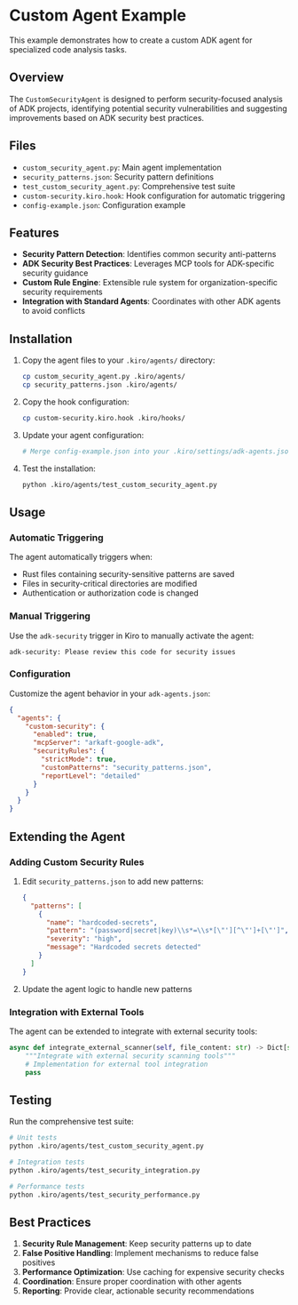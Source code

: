 # Custom Agent Example

This example demonstrates how to create a custom ADK agent for specialized code analysis tasks.

## Overview

The `CustomSecurityAgent` is designed to perform security-focused analysis of ADK projects, identifying potential security vulnerabilities and suggesting improvements based on ADK security best practices.

## Files

- `custom_security_agent.py`: Main agent implementation
- `security_patterns.json`: Security pattern definitions
- `test_custom_security_agent.py`: Comprehensive test suite
- `custom-security.kiro.hook`: Hook configuration for automatic triggering
- `config-example.json`: Configuration example

## Features

- **Security Pattern Detection**: Identifies common security anti-patterns
- **ADK Security Best Practices**: Leverages MCP tools for ADK-specific security guidance
- **Custom Rule Engine**: Extensible rule system for organization-specific security requirements
- **Integration with Standard Agents**: Coordinates with other ADK agents to avoid conflicts

## Installation

1. Copy the agent files to your `.kiro/agents/` directory:
   ```bash
   cp custom_security_agent.py .kiro/agents/
   cp security_patterns.json .kiro/agents/
   ```

2. Copy the hook configuration:
   ```bash
   cp custom-security.kiro.hook .kiro/hooks/
   ```

3. Update your agent configuration:
   ```bash
   # Merge config-example.json into your .kiro/settings/adk-agents.json
   ```

4. Test the installation:
   ```bash
   python .kiro/agents/test_custom_security_agent.py
   ```

## Usage

### Automatic Triggering

The agent automatically triggers when:
- Rust files containing security-sensitive patterns are saved
- Files in security-critical directories are modified
- Authentication or authorization code is changed

### Manual Triggering

Use the `adk-security` trigger in Kiro to manually activate the agent:
```
adk-security: Please review this code for security issues
```

### Configuration

Customize the agent behavior in your `adk-agents.json`:

```json
{
  "agents": {
    "custom-security": {
      "enabled": true,
      "mcpServer": "arkaft-google-adk",
      "securityRules": {
        "strictMode": true,
        "customPatterns": "security_patterns.json",
        "reportLevel": "detailed"
      }
    }
  }
}
```

## Extending the Agent

### Adding Custom Security Rules

1. Edit `security_patterns.json` to add new patterns:
   ```json
   {
     "patterns": [
       {
         "name": "hardcoded-secrets",
         "pattern": "(password|secret|key)\\s*=\\s*[\"'][^\"']+[\"']",
         "severity": "high",
         "message": "Hardcoded secrets detected"
       }
     ]
   }
   ```

2. Update the agent logic to handle new patterns

### Integration with External Tools

The agent can be extended to integrate with external security tools:

```python
async def integrate_external_scanner(self, file_content: str) -> Dict[str, Any]:
    """Integrate with external security scanning tools"""
    # Implementation for external tool integration
    pass
```

## Testing

Run the comprehensive test suite:

```bash
# Unit tests
python .kiro/agents/test_custom_security_agent.py

# Integration tests
python .kiro/agents/test_security_integration.py

# Performance tests
python .kiro/agents/test_security_performance.py
```

## Best Practices

1. **Security Rule Management**: Keep security patterns up to date
2. **False Positive Handling**: Implement mechanisms to reduce false positives
3. **Performance Optimization**: Use caching for expensive security checks
4. **Coordination**: Ensure proper coordination with other agents
5. **Reporting**: Provide clear, actionable security recommendations